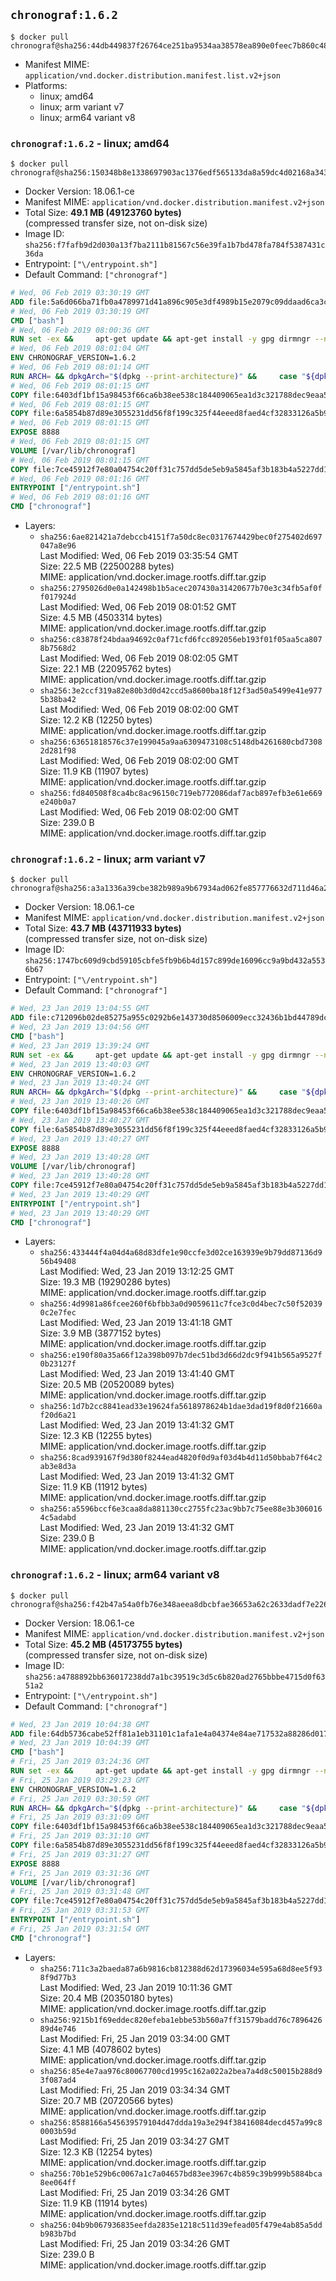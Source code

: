 ## `chronograf:1.6.2`

```console
$ docker pull chronograf@sha256:44db449837f26764ce251ba9534aa38578ea890e0feec7b860c4847be6db95a6
```

-	Manifest MIME: `application/vnd.docker.distribution.manifest.list.v2+json`
-	Platforms:
	-	linux; amd64
	-	linux; arm variant v7
	-	linux; arm64 variant v8

### `chronograf:1.6.2` - linux; amd64

```console
$ docker pull chronograf@sha256:150348b8e1338697903ac1376edf565133da8a59dc4d02168a343a56e548fb27
```

-	Docker Version: 18.06.1-ce
-	Manifest MIME: `application/vnd.docker.distribution.manifest.v2+json`
-	Total Size: **49.1 MB (49123760 bytes)**  
	(compressed transfer size, not on-disk size)
-	Image ID: `sha256:f7fafb9d2d030a13f7ba2111b81567c56e39fa1b7bd478fa784f5387431c36da`
-	Entrypoint: `["\/entrypoint.sh"]`
-	Default Command: `["chronograf"]`

```dockerfile
# Wed, 06 Feb 2019 03:30:19 GMT
ADD file:5a6d066ba71fb0a4789971d41a896c905e3df4989b15e2079c09ddaad6ca3ccd in / 
# Wed, 06 Feb 2019 03:30:19 GMT
CMD ["bash"]
# Wed, 06 Feb 2019 08:00:36 GMT
RUN set -ex &&     apt-get update && apt-get install -y gpg dirmngr --no-install-recommends &&     rm -rf /var/lib/apt/lists/* &&     for key in         05CE15085FC09D18E99EFB22684A14CF2582E0C5 ;     do         gpg --keyserver ha.pool.sks-keyservers.net --recv-keys "$key" ||         gpg --keyserver pgp.mit.edu --recv-keys "$key" ||         gpg --keyserver keyserver.pgp.com --recv-keys "$key" ;     done
# Wed, 06 Feb 2019 08:01:04 GMT
ENV CHRONOGRAF_VERSION=1.6.2
# Wed, 06 Feb 2019 08:01:14 GMT
RUN ARCH= && dpkgArch="$(dpkg --print-architecture)" &&     case "${dpkgArch##*-}" in       amd64) ARCH='amd64';;       arm64) ARCH='arm64';;       armhf) ARCH='armhf';;       armel) ARCH='armel';;       *)     echo "Unsupported architecture: ${dpkgArch}"; exit 1;;     esac &&     set -x &&     apt-get update && apt-get install -y ca-certificates curl --no-install-recommends &&     rm -rf /var/lib/apt/lists/* &&     curl -SLO "https://dl.influxdata.com/chronograf/releases/chronograf_${CHRONOGRAF_VERSION}_${ARCH}.deb.asc" &&     curl -SLO "https://dl.influxdata.com/chronograf/releases/chronograf_${CHRONOGRAF_VERSION}_${ARCH}.deb" &&     gpg --batch --verify chronograf_${CHRONOGRAF_VERSION}_${ARCH}.deb.asc chronograf_${CHRONOGRAF_VERSION}_${ARCH}.deb &&     dpkg -i chronograf_${CHRONOGRAF_VERSION}_${ARCH}.deb &&     rm -f chronograf_${CHRONOGRAF_VERSION}_${ARCH}.deb* &&     apt-get purge -y --auto-remove $buildDeps
# Wed, 06 Feb 2019 08:01:15 GMT
COPY file:6403df1bf15a98453f66ca6b38ee538c184409065ea1d3c321788dec9eaa5c77 in /usr/share/chronograf/LICENSE 
# Wed, 06 Feb 2019 08:01:15 GMT
COPY file:6a5854b87d89e3055231dd56f8f199c325f44eeed8faed4cf32833126a5b9cd9 in /usr/share/chronograf/agpl-3.0.md 
# Wed, 06 Feb 2019 08:01:15 GMT
EXPOSE 8888
# Wed, 06 Feb 2019 08:01:15 GMT
VOLUME [/var/lib/chronograf]
# Wed, 06 Feb 2019 08:01:15 GMT
COPY file:7ce45912f7e80a04754c20ff31c757dd5de5eb9a5845af3b183b4a5227dd1c1e in /entrypoint.sh 
# Wed, 06 Feb 2019 08:01:16 GMT
ENTRYPOINT ["/entrypoint.sh"]
# Wed, 06 Feb 2019 08:01:16 GMT
CMD ["chronograf"]
```

-	Layers:
	-	`sha256:6ae821421a7debccb4151f7a50dc8ec0317674429bec0f275402d697047a8e96`  
		Last Modified: Wed, 06 Feb 2019 03:35:54 GMT  
		Size: 22.5 MB (22500288 bytes)  
		MIME: application/vnd.docker.image.rootfs.diff.tar.gzip
	-	`sha256:2795026d0e0a142498b1b5acec207430a31420677b70e3c34fb5af0ff017924d`  
		Last Modified: Wed, 06 Feb 2019 08:01:52 GMT  
		Size: 4.5 MB (4503314 bytes)  
		MIME: application/vnd.docker.image.rootfs.diff.tar.gzip
	-	`sha256:c83878f24bdaa94692c0af71cfd6fcc892056eb193f01f05aa5ca8078b7568d2`  
		Last Modified: Wed, 06 Feb 2019 08:02:05 GMT  
		Size: 22.1 MB (22095762 bytes)  
		MIME: application/vnd.docker.image.rootfs.diff.tar.gzip
	-	`sha256:3e2ccf319a82e80b3d0d42ccd5a8600ba18f12f3ad50a5499e41e9775b38ba42`  
		Last Modified: Wed, 06 Feb 2019 08:02:00 GMT  
		Size: 12.2 KB (12250 bytes)  
		MIME: application/vnd.docker.image.rootfs.diff.tar.gzip
	-	`sha256:63651818576c37e199045a9aa6309473108c5148db4261680cbd73082d281f98`  
		Last Modified: Wed, 06 Feb 2019 08:02:00 GMT  
		Size: 11.9 KB (11907 bytes)  
		MIME: application/vnd.docker.image.rootfs.diff.tar.gzip
	-	`sha256:fd840508f8ca4bc8ac96150c719eb772086daf7acb897efb3e61e669e240b0a7`  
		Last Modified: Wed, 06 Feb 2019 08:02:00 GMT  
		Size: 239.0 B  
		MIME: application/vnd.docker.image.rootfs.diff.tar.gzip

### `chronograf:1.6.2` - linux; arm variant v7

```console
$ docker pull chronograf@sha256:a3a1336a39cbe382b989a9b67934ad062fe857776632d711d46a2880649f9252
```

-	Docker Version: 18.06.1-ce
-	Manifest MIME: `application/vnd.docker.distribution.manifest.v2+json`
-	Total Size: **43.7 MB (43711933 bytes)**  
	(compressed transfer size, not on-disk size)
-	Image ID: `sha256:1747bc609d9cbd59105cbfe5fb9b6b4d157c899de16096cc9a9bd432a5536b67`
-	Entrypoint: `["\/entrypoint.sh"]`
-	Default Command: `["chronograf"]`

```dockerfile
# Wed, 23 Jan 2019 13:04:55 GMT
ADD file:c712096b02de85275a955c0292b6e143730d8506009ecc32436b1bd44789dcd1 in / 
# Wed, 23 Jan 2019 13:04:56 GMT
CMD ["bash"]
# Wed, 23 Jan 2019 13:39:24 GMT
RUN set -ex &&     apt-get update && apt-get install -y gpg dirmngr --no-install-recommends &&     rm -rf /var/lib/apt/lists/* &&     for key in         05CE15085FC09D18E99EFB22684A14CF2582E0C5 ;     do         gpg --keyserver ha.pool.sks-keyservers.net --recv-keys "$key" ||         gpg --keyserver pgp.mit.edu --recv-keys "$key" ||         gpg --keyserver keyserver.pgp.com --recv-keys "$key" ;     done
# Wed, 23 Jan 2019 13:40:03 GMT
ENV CHRONOGRAF_VERSION=1.6.2
# Wed, 23 Jan 2019 13:40:24 GMT
RUN ARCH= && dpkgArch="$(dpkg --print-architecture)" &&     case "${dpkgArch##*-}" in       amd64) ARCH='amd64';;       arm64) ARCH='arm64';;       armhf) ARCH='armhf';;       armel) ARCH='armel';;       *)     echo "Unsupported architecture: ${dpkgArch}"; exit 1;;     esac &&     set -x &&     apt-get update && apt-get install -y ca-certificates curl --no-install-recommends &&     rm -rf /var/lib/apt/lists/* &&     curl -SLO "https://dl.influxdata.com/chronograf/releases/chronograf_${CHRONOGRAF_VERSION}_${ARCH}.deb.asc" &&     curl -SLO "https://dl.influxdata.com/chronograf/releases/chronograf_${CHRONOGRAF_VERSION}_${ARCH}.deb" &&     gpg --batch --verify chronograf_${CHRONOGRAF_VERSION}_${ARCH}.deb.asc chronograf_${CHRONOGRAF_VERSION}_${ARCH}.deb &&     dpkg -i chronograf_${CHRONOGRAF_VERSION}_${ARCH}.deb &&     rm -f chronograf_${CHRONOGRAF_VERSION}_${ARCH}.deb* &&     apt-get purge -y --auto-remove $buildDeps
# Wed, 23 Jan 2019 13:40:26 GMT
COPY file:6403df1bf15a98453f66ca6b38ee538c184409065ea1d3c321788dec9eaa5c77 in /usr/share/chronograf/LICENSE 
# Wed, 23 Jan 2019 13:40:27 GMT
COPY file:6a5854b87d89e3055231dd56f8f199c325f44eeed8faed4cf32833126a5b9cd9 in /usr/share/chronograf/agpl-3.0.md 
# Wed, 23 Jan 2019 13:40:27 GMT
EXPOSE 8888
# Wed, 23 Jan 2019 13:40:28 GMT
VOLUME [/var/lib/chronograf]
# Wed, 23 Jan 2019 13:40:28 GMT
COPY file:7ce45912f7e80a04754c20ff31c757dd5de5eb9a5845af3b183b4a5227dd1c1e in /entrypoint.sh 
# Wed, 23 Jan 2019 13:40:29 GMT
ENTRYPOINT ["/entrypoint.sh"]
# Wed, 23 Jan 2019 13:40:29 GMT
CMD ["chronograf"]
```

-	Layers:
	-	`sha256:433444f4a04d4a68d83dfe1e90ccfe3d02ce163939e9b79dd87136d956b49408`  
		Last Modified: Wed, 23 Jan 2019 13:12:25 GMT  
		Size: 19.3 MB (19290286 bytes)  
		MIME: application/vnd.docker.image.rootfs.diff.tar.gzip
	-	`sha256:4d9981a86fcee260f6bfbb3a0d9059611c7fce3c0d4bec7c50f520390c2e7fec`  
		Last Modified: Wed, 23 Jan 2019 13:41:18 GMT  
		Size: 3.9 MB (3877152 bytes)  
		MIME: application/vnd.docker.image.rootfs.diff.tar.gzip
	-	`sha256:e190f80a35a66f12a398b097b7dec51bd3d66d2dc9f941b565a9527f0b23127f`  
		Last Modified: Wed, 23 Jan 2019 13:41:40 GMT  
		Size: 20.5 MB (20520089 bytes)  
		MIME: application/vnd.docker.image.rootfs.diff.tar.gzip
	-	`sha256:1d7b2cc8841ead33e19624fa5618978624b1dae3dad19f8d0f21660af20d6a21`  
		Last Modified: Wed, 23 Jan 2019 13:41:32 GMT  
		Size: 12.3 KB (12255 bytes)  
		MIME: application/vnd.docker.image.rootfs.diff.tar.gzip
	-	`sha256:8cad939167f9d380f8244ead4820f0d9af03d4b4d11d50bbab7f64c2ab3e8d3a`  
		Last Modified: Wed, 23 Jan 2019 13:41:32 GMT  
		Size: 11.9 KB (11912 bytes)  
		MIME: application/vnd.docker.image.rootfs.diff.tar.gzip
	-	`sha256:a5596bccf6e3caa8da881130cc2755fc23ac9bb7c75ee88e3b3060164c5adabd`  
		Last Modified: Wed, 23 Jan 2019 13:41:32 GMT  
		Size: 239.0 B  
		MIME: application/vnd.docker.image.rootfs.diff.tar.gzip

### `chronograf:1.6.2` - linux; arm64 variant v8

```console
$ docker pull chronograf@sha256:f42b47a54a0fb76e348aeea8dbcbfae36653a62c2633dadf7e226317aed67d5f
```

-	Docker Version: 18.06.1-ce
-	Manifest MIME: `application/vnd.docker.distribution.manifest.v2+json`
-	Total Size: **45.2 MB (45173755 bytes)**  
	(compressed transfer size, not on-disk size)
-	Image ID: `sha256:a4788892bb636017238dd7a1bc39519c3d5c6b820ad2765bbbe4715d0f6351a2`
-	Entrypoint: `["\/entrypoint.sh"]`
-	Default Command: `["chronograf"]`

```dockerfile
# Wed, 23 Jan 2019 10:04:38 GMT
ADD file:64db5736cabe52ff81a1eb31101c1afa1e4a04374e84ae717532a88286d01784 in / 
# Wed, 23 Jan 2019 10:04:39 GMT
CMD ["bash"]
# Fri, 25 Jan 2019 03:24:36 GMT
RUN set -ex &&     apt-get update && apt-get install -y gpg dirmngr --no-install-recommends &&     rm -rf /var/lib/apt/lists/* &&     for key in         05CE15085FC09D18E99EFB22684A14CF2582E0C5 ;     do         gpg --keyserver ha.pool.sks-keyservers.net --recv-keys "$key" ||         gpg --keyserver pgp.mit.edu --recv-keys "$key" ||         gpg --keyserver keyserver.pgp.com --recv-keys "$key" ;     done
# Fri, 25 Jan 2019 03:29:23 GMT
ENV CHRONOGRAF_VERSION=1.6.2
# Fri, 25 Jan 2019 03:30:59 GMT
RUN ARCH= && dpkgArch="$(dpkg --print-architecture)" &&     case "${dpkgArch##*-}" in       amd64) ARCH='amd64';;       arm64) ARCH='arm64';;       armhf) ARCH='armhf';;       armel) ARCH='armel';;       *)     echo "Unsupported architecture: ${dpkgArch}"; exit 1;;     esac &&     set -x &&     apt-get update && apt-get install -y ca-certificates curl --no-install-recommends &&     rm -rf /var/lib/apt/lists/* &&     curl -SLO "https://dl.influxdata.com/chronograf/releases/chronograf_${CHRONOGRAF_VERSION}_${ARCH}.deb.asc" &&     curl -SLO "https://dl.influxdata.com/chronograf/releases/chronograf_${CHRONOGRAF_VERSION}_${ARCH}.deb" &&     gpg --batch --verify chronograf_${CHRONOGRAF_VERSION}_${ARCH}.deb.asc chronograf_${CHRONOGRAF_VERSION}_${ARCH}.deb &&     dpkg -i chronograf_${CHRONOGRAF_VERSION}_${ARCH}.deb &&     rm -f chronograf_${CHRONOGRAF_VERSION}_${ARCH}.deb* &&     apt-get purge -y --auto-remove $buildDeps
# Fri, 25 Jan 2019 03:31:09 GMT
COPY file:6403df1bf15a98453f66ca6b38ee538c184409065ea1d3c321788dec9eaa5c77 in /usr/share/chronograf/LICENSE 
# Fri, 25 Jan 2019 03:31:10 GMT
COPY file:6a5854b87d89e3055231dd56f8f199c325f44eeed8faed4cf32833126a5b9cd9 in /usr/share/chronograf/agpl-3.0.md 
# Fri, 25 Jan 2019 03:31:27 GMT
EXPOSE 8888
# Fri, 25 Jan 2019 03:31:36 GMT
VOLUME [/var/lib/chronograf]
# Fri, 25 Jan 2019 03:31:48 GMT
COPY file:7ce45912f7e80a04754c20ff31c757dd5de5eb9a5845af3b183b4a5227dd1c1e in /entrypoint.sh 
# Fri, 25 Jan 2019 03:31:53 GMT
ENTRYPOINT ["/entrypoint.sh"]
# Fri, 25 Jan 2019 03:31:54 GMT
CMD ["chronograf"]
```

-	Layers:
	-	`sha256:711c3a2baeda87a6b9816cb812388d62d17396034e595a68d8ee5f938f9d77b3`  
		Last Modified: Wed, 23 Jan 2019 10:11:36 GMT  
		Size: 20.4 MB (20350180 bytes)  
		MIME: application/vnd.docker.image.rootfs.diff.tar.gzip
	-	`sha256:9215b1f69eddec820efeba1ebbe53b560a7ff31579badd76c789642689d4e746`  
		Last Modified: Fri, 25 Jan 2019 03:34:00 GMT  
		Size: 4.1 MB (4078602 bytes)  
		MIME: application/vnd.docker.image.rootfs.diff.tar.gzip
	-	`sha256:85e4e7aa976c80067700cd1995c162a022a2bea7a4d8c50015b288d93f087ad4`  
		Last Modified: Fri, 25 Jan 2019 03:34:34 GMT  
		Size: 20.7 MB (20720566 bytes)  
		MIME: application/vnd.docker.image.rootfs.diff.tar.gzip
	-	`sha256:8588166a545639579104d47ddda19a3e294f38416084decd457a99c80003b59d`  
		Last Modified: Fri, 25 Jan 2019 03:34:27 GMT  
		Size: 12.3 KB (12254 bytes)  
		MIME: application/vnd.docker.image.rootfs.diff.tar.gzip
	-	`sha256:70b1e529b6c0067a1c7a04657bd83ee3967c4b859c39b999b5884bca8ee064ff`  
		Last Modified: Fri, 25 Jan 2019 03:34:26 GMT  
		Size: 11.9 KB (11914 bytes)  
		MIME: application/vnd.docker.image.rootfs.diff.tar.gzip
	-	`sha256:04b9b067936835eefda2835e1218c511d39efead05f479e4ab85a5ddb983b7bd`  
		Last Modified: Fri, 25 Jan 2019 03:34:26 GMT  
		Size: 239.0 B  
		MIME: application/vnd.docker.image.rootfs.diff.tar.gzip
